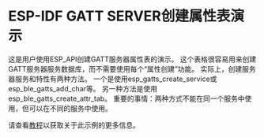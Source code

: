 ESP-IDF GATT SERVER创建属性表演示
===============================================

这是用户使用ESP_API创建GATT服务器属性表的演示。
这个表格很容易用来创建GATT服务器服务数据库，而不需要使用每个“属性创建”功能。
实际上，创建服务器服务和特性有两种方法。
一个是使用esp_gatts_create_service或esp_ble_gatts_add_char等。
另一种方法是使用esp_ble_gatts_create_attr_tab。
重要的事情：两种方式不能在同一个服务中使用，但可以在不同的服务中使用。

请查看[教程](tutorial/GATT_Server_Service_Table_Example_Walkthrough.md)以获取关于此示例的更多信息。